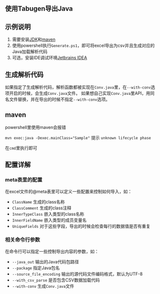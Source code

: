 ## 使用Tabugen导出Java


## 示例说明

1. 需要安装[JDK](https://www.microsoft.com/openjdk)和[maven](https://maven.apache.org/)
2. 使用powershell执行`Generate.ps1`，即可将excel导出为csv并且生成对应的Java加载解析代码
3. 可选，安装IDE调试环境[Jetbrains IDEA](https://www.jetbrains.com/idea/)

## 生成解析代码

如果指定了生成解析代码，解析函数都被实现在`Conv.java`里，在`--with-conv`选项开启的时候，会生成`Conv.java`文件。
如果想自己实现`Conv.java`里API，用同名文件替换，并在导出的时候不指定`--with-conv`选项。

## maven

powershell里使用maven会报错

`mvn exec:java -Dexec.mainClass="Sample"`
提示 `unknown lifecycle phase`

在`cmd`里执行即可

## 配置详解

### meta表里的配置

在excel文件的@meta表里可以定义一些配置来控制如何导入，如：

* `ClassName`  生成的class名称
* `ClassComment`   生成的class注释
* `InnerTypeClass` 嵌入类型的class名称
* `InnerFieldName` 嵌入类型的成员变量名
* `UniqueFields` 对于这些字段，导出的时候会检查每行的数据值是否有重复

### 相关命令行参数

在命令行可以指定一些控制导出内容的参数，如：

* `--java_out` 输出的Java代码包路径
* `--package` 指定Java包名
* `--source_file_encoding` 输出的源代码文件编码格式，默认为UTF-8
* `--with_csv_parse` 是否包含CSV数据加载代码
* `--with-conv` 生成`Conv.java`文件


